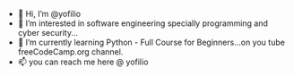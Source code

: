 - 👋 Hi, I’m @yofilio
- 👀 I’m interested in software engineering specially programming and cyber security...
- 🌱 I’m currently learning Python - Full Course for Beginners...on you tube freeCodeCamp.org channel.
- 📫 you can reach me here @ yofilio
<!---
yofilio/yofilio is a ✨ special ✨ repository because its `README.md` (this file) appears on your GitHub profile.
You can click the Preview link to take a look at your changes.
--->
